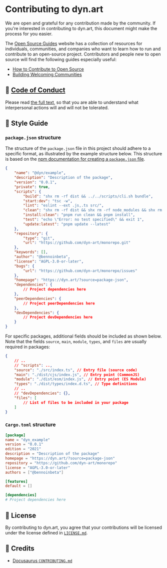 # Contributing to dyn.art

We are open and grateful for any contribution made by the community. If you're interested in contributing to dyn.art, this document might make the process for you easier.

The [Open Source Guides](https://opensource.guide/) website has a collection of resources for individuals,
communities, and companies who want to learn how to run and contribute to an open-source project.
Contributors and people new to open source will find the following guides especially useful:

- [How to Contribute to Open Source](https://opensource.guide/how-to-contribute/)
- [Building Welcoming Communities](https://opensource.guide/building-community/)

## 👊 [Code of Conduct](https://code.fb.com/codeofconduct)

Please read [the full text](https://code.fb.com/codeofconduct), so that you are able to understand what interpersonal actions will and will not be tolerated.

## 🌟 Style Guide

### `package.json` structure

The structure of the `package.json` file in this project should adhere to a specific format, as illustrated by the example structure below. This structure is based on the [npm documentation for creating a `package.json` file](https://docs.npmjs.com/creating-a-package-json-file).

```json
{
	"name": "@dyn/example",
	"description": "Description of the package",
	"version": "0.0.1",
	"private": true,
	"scripts": {
		"build": "shx rm -rf dist && ../../scripts/cli.sh bundle",
		"start:dev": "tsc -w",
		"lint": "eslint --ext .js,.ts src/",
		"clean": "shx rm -rf dist && shx rm -rf node_modules && shx rm -rf .turbo",
		"install:clean": "pnpm run clean && pnpm install",
		"test": "echo \"Error: no test specified\" && exit 1",
		"update:latest": "pnpm update --latest"
	},
	"repository": {
		"type": "git",
		"url": "https://github.com/dyn-art/monorepo.git"
	},
	"keywords": [],
	"author": "@bennoinbeta",
	"license": "AGPL-3.0-or-later",
	"bugs": {
		"url": "https://github.com/dyn-art/monorepo/issues"
	},
	"homepage": "https://dyn.art/?source=package-json",
	"dependencies": {
		// Project dependencies here
	},
	"peerDependencies": {
		// Project peerDependencies here
	},
	"devDependencies": {
		// Project devDependencies here
	}
}
```

For specific packages, additional fields should be included as shown below. Note that the fields `source`, `main`, `module`, `types`, and `files` are usually required in packages:
```json
{
	// ..
	// "scripts": ..,
	"source": "./src/index.ts", // Entry file (source code)
	"main": "./dist/cjs/index.js", // Entry point (CommonJS)
	"module": "./dist/esm/index.js", // Entry point (ES Module)
	"types": "./dist/types/index.d.ts", // Type definitions
	// ..
	// "devDependencies": {},
	"files": [
		// List of files to be included in your package
	]
}
```

### `Cargo.toml` structure

```toml
[package]
name = "dyn_example"
version = "0.0.1"
edition = "2021"
description = "Description of the package"
homepage = "https://dyn.art/?source=package-json"
repository = "https://github.com/dyn-art/monorepo"
license = "AGPL-3.0-or-later"
authors = ["@bennoinbeta"]

[features]
default = []

[dependencies]
# Project dependencies here
```

## 📄 License

By contributing to dyn.art, you agree that your contributions will be licensed under the license defined in [`LICENSE.md`](./LICENSE.md).

## 🎉 Credits

- [Docusaurus `CONTRIBUTING.md`](https://github.com/facebook/docusaurus/blob/master/CONTRIBUTING.md)
